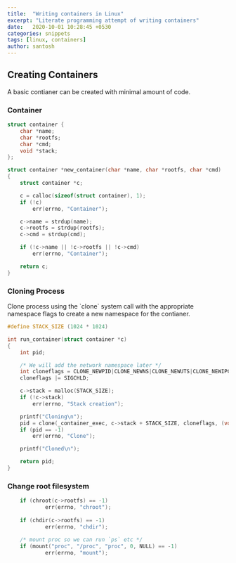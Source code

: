```yaml
---
title:  "Writing containers in Linux"
excerpt: "Literate programming attempt of writing containers"
date:   2020-10-01 10:28:45 +0530
categories: snippets
tags: [linux, containers]
author: santosh
---
```


## Creating Containers
A basic contianer can be created with minimal amount of code.

### Container

```c
struct container {
	char *name;
	char *rootfs;
	char *cmd;
	void *stack;
};

struct container *new_container(char *name, char *rootfs, char *cmd)
{
	struct container *c;

	c = calloc(sizeof(struct container), 1);
	if (!c)
		err(errno, "Container");

	c->name = strdup(name);
	c->rootfs = strdup(rootfs);
	c->cmd = strdup(cmd);

	if (!c->name || !c->rootfs || !c->cmd)
		err(errno, "Container");

	return c;
}
```

### Cloning Process

Clone process using the \`clone\` system call with the appropriate namespace
flags to create a new namespace for the contianer.

```c
#define STACK_SIZE (1024 * 1024)

int run_container(struct container *c)
{
	int pid;

	/* We will add the network namespace later */
	int cloneflags = CLONE_NEWPID|CLONE_NEWNS|CLONE_NEWUTS|CLONE_NEWIPC;
	cloneflags |= SIGCHLD;

	c->stack = malloc(STACK_SIZE);
	if (!c->stack)
		err(errno, "Stack creation");

	printf("Cloning\n");
	pid = clone(_container_exec, c->stack + STACK_SIZE, cloneflags, (void *) c);
	if (pid == -1)
		err(errno, "Clone");

	printf("Cloned\n");

	return pid;
}
```

### Change root filesystem

```c
    if (chroot(c->rootfs) == -1)
            err(errno, "chroot");
    
    if (chdir(c->rootfs) == -1)
            err(errno, "chdir");
    
    /* mount proc so we can run `ps` etc */
    if (mount("proc", "/proc", "proc", 0, NULL) == -1)
            err(errno, "mount");
```

<!-- ### Change memory, cpu, network limits using cgroups -->


<!-- ### Execute the main container process -->

